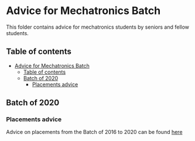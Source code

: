 # Advice for Mechatronics Batch

This folder contains advice for mechatronics students by seniors and fellow students.

## Table of contents

- [Advice for Mechatronics Batch](#advice-for-mechatronics-batch)
  - [Table of contents](#table-of-contents)
  - [Batch of 2020](#batch-of-2020)
    - [Placements advice](#placements-advice)

## Batch of 2020

### Placements advice 

Advice on placements from the Batch of 2016 to 2020 can be found [here](./Batch_2016_2020/README.md)
